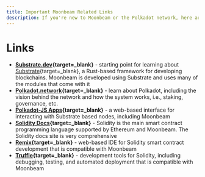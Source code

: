 ```yaml
---
title: Important Moonbeam Related Links
description: If you're new to Moonbeam or the Polkadot network, here are some important links to review, including compatible Ethereum tools.
---
```


# Links

 - **[Substrate.dev](https://substrate.dev/){target=_blank}** - starting point for learning about [Substrate](/learn/platform/glossary/#substrate){target=_blank}, a Rust-based framework for developing blockchains. Moonbeam is developed using Substrate and uses many of the modules that come with it
 - **[Polkadot.network](https://polkadot.network/){target=_blank}** - learn about Polkadot, including the vision behind the network and how the system works, i.e., staking, governance, etc.
 - **[Polkadot-JS Apps](https://polkadot.js.org/apps){target=_blank}** - a web-based interface for interacting with Substrate based nodes, including Moonbeam
 - **[Solidity Docs](https://solidity.readthedocs.io/){target=_blank}** - Solidity is the main smart contract programming language supported by Ethereum and Moonbeam.  The Solidity docs site is very comprehensive
 - **[Remix](https://remix.ethereum.org/){target=_blank}** - web-based IDE for Solidity smart contract development that is compatible with Moonbeam
 - **[Truffle](https://www.trufflesuite.com/){target=_blank}** - development tools for Solidity, including debugging, testing, and automated deployment that is compatible with Moonbeam
